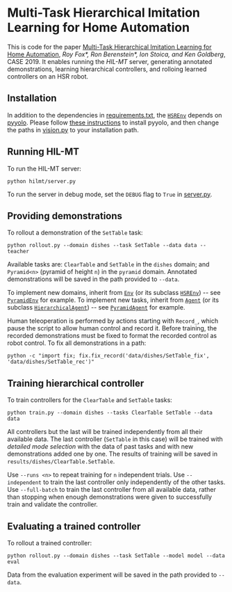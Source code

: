# Multi-Task Hierarchical Imitation Learning for Home Automation

This is code for the paper [Multi-Task Hierarchical Imitation Learning for Home Automation](https://roydfox.com/pub/Fox2019Multi/), *Roy Fox\*, Ron Berenstein\*, Ion Stoica, and Ken Goldberg*, CASE 2019.
It enables running the *HIL-MT* server, generating annotated demonstrations, learning hierarchical controllers, and rolloing learned controllers on an HSR robot.

## Installation

In addition to the dependencies in [requirements.txt](requirements.txt), the [`HSREnv`](envs/hsr.py#L202) depends on [pyyolo](https://github.com/digitalbrain79/pyyolo).
Please follow [these instructions](https://github.com/digitalbrain79/pyyolo#building) to install pyyolo, and then change the paths in [vision.py](envs/vision.py) to your installation path.

## Running HIL-MT

To run the HIL-MT server:

`python hilmt/server.py`

To run the server in debug mode, set the `DEBUG` flag to `True` in [server.py](hilmt/server.py#L21).

## Providing demonstrations

To rollout a demonstration of the `SetTable` task:

`python rollout.py --domain dishes --task SetTable --data data --teacher`

Available tasks are: `ClearTable` and `SetTable` in the `dishes` domain; and `Pyramid<n>` (pyramid of height `n`) in the `pyramid` domain.
Annotated demonstrations will be saved in the path provided to `--data`.

To implement new domains, inherit from [`Env`](envs/env.py#L5) (or its subclass [`HSREnv`](envs/hsr.py#L202)) -- see [`PyramidEnv`](envs/pyramid.py#L4) for example.
To implement new tasks, inherit from [`Agent`](agents/agent.py#L6) (or its subclass [`HierarchicalAgent`](agents/hierarchical.py#L8)) -- see [`PyramidAgent`](agents/pyramid.py#L229) for example.

Human teleoperation is performed by actions starting with `Record_`, which pause the script to allow human control and record it.
Before training, the recorded demonstrations must be fixed to format the recorded control as robot control.
To fix all demonstrations in a path:

`python -c "import fix; fix.fix_record('data/dishes/SetTable_fix', 'data/dishes/SetTable_rec')"`

## Training hierarchical controller

To train controllers for the `ClearTable` and `SetTable` tasks:

`python train.py --domain dishes --tasks ClearTable SetTable --data data`

All controllers but the last will be trained independently from all their available data.
The last controller (`SetTable` in this case) will be trained with *detailed mode selection* with the data of past tasks and with new demonstrations added one by one.
The results of training will be saved in `results/dishes/ClearTable.SetTable`.

Use `--runs <n>` to repeat training for `n` independent trials.
Use `--independent` to train the last controller only independently of the other tasks.
Use `--full-batch` to train the last controller from all available data, rather than stopping when enough demonstrations were given to successfully train and validate the controller.

## Evaluating a trained controller

To rollout a trained controller:

`python rollout.py --domain dishes --task SetTable --model model --data eval`

Data from the evaluation experiment will be saved in the path provided to `--data`.
